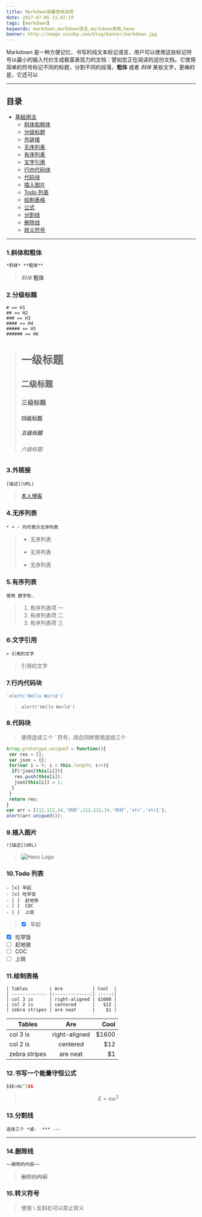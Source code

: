 ```yaml
---
title: Markdown简要使用说明
date: 2017-07-05 11:47:19
tags: [markdown]
keywords: markdown,markdown语法,markdown常用,hexo
banner: http://image.nicebp.com/blog/banner/markdown.jpg
---
```

Markdown 是一种方便记忆、书写的纯文本标记语言，用户可以使用这些标记符号以最小的输入代价生成极富表现力的文档：譬如您正在阅读的这份文档。它使用简单的符号标记不同的标题，分割不同的段落，**粗体** 或者 *斜体* 某些文字，更棒的是，它还可以
<!-- more -->

---
## 目录
* [基础用法](#)
  * [斜体和粗体](#1-斜体和粗体)
  * [分级标题](#2-分级标题)
  * [外链接](#3-外链接)
  * [无序列表](#4-无序列表)
  * [有序列表](#5-有序列表)
  * [文字引用](#6-文字引用-rules)
  * [行内代码块](#7-行内代码块)
  * [代码块](#8-代码块)
  * [插入图片](#9-插入图片)
  * [Todo 列表](#10-Todo-列表)
  * [绘制表格](#11-绘制表格)
  * [公式](#12-公式)
  * [分割线](#13-分割线)
  * [删除线](#14-删除线)
  * [转义符号](#15-转义符号)

---------------------------------------------
### 1.斜体和粗体

```cmd
*斜体* **粗体**
```
> *斜体*   **粗体**

### 2.分级标题

```node
# == H1
## == H2
### == H3
#### == H4
##### == H5
###### == H6
```

># 一级标题
>## 二级标题
>### 三级标题
>#### 四级标题
>##### 五级标题
>###### 六级标题

### 3.外链接

```node
[描述](URL)
```
> [本人博客](http://www.nicebp.com/)

### 4.无序列表
```node
* + - 均可表示无序列表
```
>* 无序列表
>+ 无序列表
>- 无序列表

### 5.有序列表
```node
使用 数字和.
```
> 1. 有序列表项 一
> 2. 有序列表项 二
> 3. 有序列表项 三

### 6.文字引用
```node
> 引用的文字
```
> 引用的文字

### 7.行内代码块
```javascript
`alert('Hello World')`
```
>`alert('Hello World')`

### 8.代码块
> 使用连续三个 ` 符号，闭合同样使用连续三个 
 
```js
Array.prototype.unique3 = function(){
 var res = [];
 var json = {};
 for(var i = 0; i < this.length; i++){
  if(!json[this[i]]){
   res.push(this[i]);
   json[this[i]] = 1;
  }
 }
 return res;
}
var arr = [112,112,34,'你好',112,112,34,'你好','str','str1'];
alert(arr.unique3());
```

### 9.插入图片
```html
![描述](URL)
```
> ![Hexo Logo](https://hexo.io/logo.svg)


### 10.Todo 列表
```
- [x] 早起
- [x] 吃早饭
- [ ]  赶地铁
- [ ]  COC
- [ ]  上班
```

>- [x] 早起
- [x] 吃早饭
- [ ]  赶地铁
- [ ]  COC
- [ ]  上班

### 11.绘制表格
```
| Tables        | Are           | Cool  |
| ------------- |:-------------:| -----:|
| col 3 is      | right-aligned | $1600 |
| col 2 is      | centered      |   $12 |
| zebra stripes | are neat      |    $1 |
```

| Tables        | Are           | Cool  |
| ------------- |:-------------:| -----:|
| col 3 is      | right-aligned | $1600 |
| col 2 is      | centered      |   $12 |
| zebra stripes | are neat      |    $1 |


### 12.书写一个能量守恒公式
```js
$$E=mc^2$$
```

>$$E=mc^2$$

### 13.分割线
```
连续三个 *或-  *** ---
```

***

### 14.删除线

```html
~~删除的内容~~
```
> ~~删除的内容~~

### 15.转义符号
> 使用 \ 反斜杠可以禁止转义

